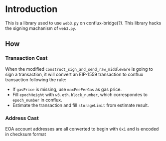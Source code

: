 # Introduction

This is a library used to use `web3.py` on conflux-bridge(?). This library hacks the signing machanism of `web3.py`.

## How

### Transaction Cast

When the modified `construct_sign_and_send_raw_middleware` is going to sign a transaction, it will convert an EIP-1559 transaction to conflux transaction following the rule:

* If `gasPrice` is missing, use `maxFeePerGas` as gas price.
* Fill `epochHeight` with `w3.eth.block_number`, which correspondes to `epoch_number` in conflux.
* Estimate the transaction and fill `storageLimit` from estimate result.

### Address Cast

EOA account addresses are all converted to begin with `0x1` and is encoded in checksum format
